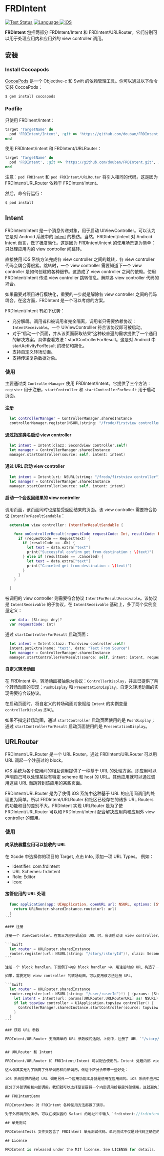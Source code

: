 # FRDIntent

[![Test Status](https://travis-ci.org/douban/FRDIntent.svg?branch=master)](https://travis-ci.org/lincode/FRDIntent)
[![Language](https://img.shields.io/badge/language-Swift%202-orange.svg)
](https://developer.apple.com/swift/)
[![iOS](https://img.shields.io/badge/iOS-8.0-green.svg)]()

**FRDIntent** 包括两部分 FRDIntent/Intent 和 FRDIntent/URLRouter。它们分别可以用于处理应用内和应用外的 view controller 调用。

## 安装

### Install Cocoapods

[CocoaPods](http://cocoapods.org) 是一个 Objective-c 和 Swift 的依赖管理工具。你可以通过以下命令安装 CocoaPods：

```bash
$ gem install cocoapods
```

### Podfile

只使用 FRDInent/Intent：

```ruby
target 'TargetName' do
  pod 'FRDIntent/Intent', :git => 'https://github.com/douban/FRDIntent.git', :commit => '0.8.0'
end
```

使用 FRDIntent/Intent 和 FRDIntent/URLRouter：

```ruby
target 'TargetName' do
  pod 'FRDIntent', :git => 'https://github.com/douban/FRDIntent.git', :commit => '0.8.0'
end
```

注意：`pod FRDInent` 和 `pod FRDIntent/URLRouter` 将引入相同的代码。这是因为 FRDIntent/URLRouter 依赖于 FRDIntent/Intent。

然后，命令行运行：

```bash
$ pod install
```

## Intent

FRDIntent/Intent 是一个消息传递对象，用于启动 UIViewController。可以认为它是对 Android 系统中的 [Intent](https://developer.android.com/guide/components/intents-filters.html) 的模仿。当然，FRDIntent/Intent 对 Android Intent 而言，做了极度简化。这是因为 FRDIntent/Intent 的使用场景更为简单：只处理应用内的  view controller 间跳转。

直接使用 iOS 系统方法完成各 view controller 之间的跳转，各 view controller 代码会耦合得很紧。跳转时，一个 view controller 需要知道下一个 view controller 是如何创建的各种细节。这造成了 view controller 之间的依赖。使用 FRDIntent/Intent 传递 view controller 跳转信息。解除各 view controller 代码的耦合。

如果需要对项目进行模块化，重要的一步就是解除各 view controller 之间的代码耦合。在这方面，FRDIntent 是一个可以考虑的方案。

FRDIntent/Intent 有如下优势：

- 充分解耦。调用者和被调用者完全隔离，调用者只需要依赖协议：`IntentReceivable`。一个 UIViewControlller 符合该协议即可被启动。
- 对于“启动一个页面，并从该页面获取结果”这种较普遍的需求提供了一个通用的解决方案。具体查看方法：startControllerForResult。这是对 Android 中 startActivityForResult 的模仿和简化。
- 支持自定义转场动画。
- 支持传递复杂数据对象。

### 使用

主要通过类 `ControllerManager` 使用 FRDIntent/Intent。它提供了三个方法：`register` 用于注册，`startController` 和 `startControllerForResult` 用于启动页面。

#### 注册

```Swift
  let controllerManager = ControllerManager.sharedInstance
  controllerManager.register(NSURL(string: "/frodo/firstview controller")!, clazz: Firstview controller.self)
```

#### 通过指定类名启动 view controller

```Swift
  let intent = Intent(clazz: Secondview controller.self)
  let manager = ControllerManager.sharedInstance
  manager.startController(source: self, intent: intent)
```

#### 通过 URL 启动 view controller

```Swift
  let intent = Intent(uri: NSURL(string: "/frodo/firstview controller")!)
  let manager = ControllerManager.sharedInstance
  manager.startController(source: self, intent: intent)
```

#### 启动一个会返回结果的 view controller

调用页面，该页面同时也是接受返回结果的页面。该 view controller 需要符合协议 `IntentForResultSendable`：

```Swift
  extension view controller: IntentForResultSendable {

    func onControllerResult(requestCode requestCode: Int, resultCode: ResultCode, data: Intent) {
      if (requestCode == RequestText) {
        if (resultCode == .Ok) {
          let text = data.extra["text"]
          print("Successful confirm get from destination : \(text)")
        } else if (resultCode == .Canceled) {
          let text = data.extra["text"]
          print("Canceled get from destination : \(text)")
        }
      }
    }

  }
```

被调用的 view controller 则需要符合协议 `IntentForResultReceivable`。该协议是 `IntentReceivable` 的子协议。在 `IntentReceivable` 基础上，多了两个实例变量定义：

```Swift
  var data: [String: Any]?
  var requestCode: Int?
```

通过 `startControllerForResult` 启动页面：

```Swift
  let intent = Intent(clazz: Thirdview controller.self)
  intent.putExtra(name: "text", data: "Text From Source")
  let manager = ControllerManager.sharedInstance
  manager.startControllerForResult(source: self, intent: intent, requestCode: RequestText)
```

#### 自定义转场动画

在 FRDIntent 中，转场动画被抽象为协议：`ControllerDisplay`，并且已提供了两个转场动画的实现：`PushDisplay` 和 `PresentationDisplay`。自定义转场动画的实现需要符合该协议。

在启动页面时，将自定义的转场动画对象赋给 `Intent` 的实例变量 `controllerDisplay` 即可。

如果不指定转场动画，通过 `startController` 启动页面使用的是 `PushDisplay`；通过 `startControllerForResult` 启动页面使用的是 `PresentationDisplay`。


## URLRouter

FRDIntent/URLRouter 是一个 URL Router。通过 FRDIntent/URLRouter 可以用 URL 调起一个注册过的 block。

iOS 系统为各个应用间的相互调用提供了一种基于 URL 的处理方案。即应用可以声明自己可以处理某些有特定 scheme 和 host 的 URL。其他应用就可以通过调用这些 URL 而跳转到该应用的某些页面。

FRDIntent/URLRouter 是为了使得 iOS 系统中这种基于 URL 的应用间调用的处理更为简单。所以 FRDIntent/URLRouter 和社区已经存在的诸多 URL Routers 的功能和目的差别不大。FRDIntent 实现 URLRouter 是为了使 FRDIntent/URLRouter 可以和 FRDIntent/Intent 配合解决应用内和应用外 view controller 的调用。

### 使用

#### 向系统暴露应用可以接收的 URL

在 Xcode 中选择你的项目的 Target, 点击 Info, 添加一项 URL Types。
例如：

- Identifier: com.frdintent
- URL Schemes: frdintent
- Role: Editor
- Icon:

#### 接管应用的 URL 处理

````Swift
  func application(app: UIApplication, openURL url: NSURL, options: [String : AnyObject]) -> Bool {
    return URLRouter.sharedInstance.route(url: url)
  }
```

#### 注册

注册一个 ViewControler。在第三方应用调起该 URL 时，会该启动该 view controller。该 view controller 的进入动画为 Push 横滑进入方式。

```Swift
  let router = URLRouter.sharedInstance
  router.register(url: NSURL(string: "/story/:storyId")!, clazz: Secondview controller.self)
```

注册一个 block handler。下面例子中的 block handler 中，用注册时的 URL 构造了一个 Intent，并将该 Intent 送出。ControllerManager 会处理这个 Intent。看是否有合适的 view controller 可以被启动。

如果，需要定制 view controller 的转场动画，可以使用该方法注册 URL。

```Swift
  let router = URLRouter.sharedInstance
  router.register(url: NSURL(string: "/user/:userId")!) { (params: [String: Any]) in
    let intent = Intent(url: params[URLRouter.URLRouterURL] as! NSURL)
    if let topview controller = UIApplication.topview controller() {
      ControllerManager.sharedInstance.startController(source: topview controller, intent: intent)
    }
  }
```

### 获取 URL 参数

FRDIntent/URLRouter 支持简单的 URL 参数模式适配。上例中，注册了 URL `"/story/:storyId"`。如果，有诸如 `frdintent://frdintent.com/story/123` 这样的外部调用。FRDIntent/URLRouter 会将键 `storyId` 和值 `123` 存入 block handler 的参数 params 中。这样在 block handler 中就能使用该 URL 参数。


## URLRouter 和 Intent

FRDIntent/URLRouter 和 FRDIntent/Intent 可以配合使用的。Intent 处理内部 view controller 跳转；URLRouter 负责外部调用。在 FRDIntent/URLRouter 的实现中，FRDIntent/URLRouter 只是起了暴露外部调用入口，接收外部调用的作用。在应用内，仍然是通过 FRDIntent/Intent 启动 view controller。

这么做其实是为了隔离了外部调用和内部调用，做这个区分会带来一些好处：

iOS 系统提供的通过 URL 调用另外一个应用功能本身就是使用在应用间的。iOS 系统中应用之间的隔离是清晰而明确的，通过 URL 在应用之间传递信息是合适的。但是，如果在应用内部调用也使用 URL 传递信息，就会带来诸多限制。Intent 更适合内部调用的场景。通过 Intent，可以传递复杂数据对象，可以较容易地定义转场动画。这些在 URL 方案中都很难做到。

区分了外部调用和内部调用。我们就可以选择是否要将一个内部调用给暴露外部使用。这就避免了在 URL 的方案中，无法区分内部调用和外部调用，将本应只给内部使用的调用也暴露给应用外部了这种问题。

## FRDIntentDemo

FRDIntentDemo 对 FRDIntent 各种使用方法都做了演示。

对于外部调用的演示，可以在模拟器的 Safari 的地址栏中输入 `frdintent://frdintent.com/user/123`。正常情况下，访问该 URL 将会启动 FRDIntentDemo，并进入 Firstview controller。

## 单元测试

FRDIntentTests 文件夹包含了 FRDIntent 单元测试代码。单元测试不仅是对代码正确性的验证，也是查看如何使用 FRDIntent 的良好示例。

## License

FRDIntent is released under the MIT license. See LICENSE for details.
